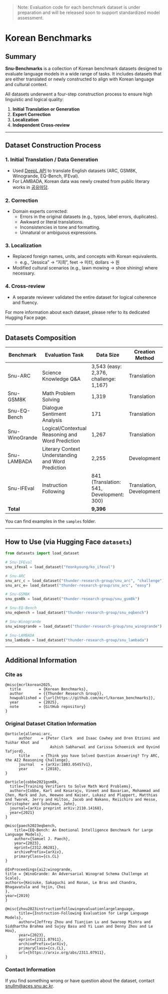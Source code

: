 > Note: Evaluation code for each benchmark dataset is under preparation and will be released soon to support standardized model assessment.


# Korean Benchmarks

## Summary
**Snu-Benchmarks** is a collection of Korean benchmark datasets designed to evaluate language models in a wide range of tasks. 
It includes datasets that are either translated or newly constructed to align with Korean language and cultural context.

All datasets underwent a four-step construction process to ensure high linguistic and logical quality:  
1. **Initial Translation or Generation**  
2. **Expert Correction**  
3. **Localization**  
4. **Independent Cross-review**

--- 

## Dataset Construction Process

### 1. Initial Translation / Data Generation
- Used [DeepL API](https://www.deepl.com/ko/products/api) to translate English datasets (ARC, GSM8K, Winogrande, EQ-Bench, IFEval).
- For LAMBADA, Korean data was newly created from public literary works in [공유마당](https://gongu.copyright.or.kr/gongu/main/main.do).

### 2. Correction
- Domain experts corrected:
  - Errors in the original datasets (e.g., typos, label errors, duplicates).
  - Awkward or literal translations.
  - Inconsistencies in tone and formatting.
  - Unnatural or ambiguous expressions.

### 3. Localization
- Replaced foreign names, units, and concepts with Korean equivalents.
  - e.g., “Jessica” → “지희”, feet → 미터, dollars → 원
- Modified cultural scenarios (e.g., lawn mowing → shoe shining) where necessary.

### 4. Cross-review
- A separate reviewer validated the entire dataset for logical coherence and fluency.

For more information about each dataset, please refer to its dedicated Hugging Face page.

---

## Datasets Composition

| Benchmark         | Evaluation Task                                  | Data Size                                       | Creation Method       | Columns                                           | Available at                                                                 |
|-------------------|---------------------------------------------------|--------------------------------------------------|------------------------|---------------------------------------------------|------------------------------------------------------------------------------|
| Snu-ARC        | Science Knowledge Q&A                            | 3,543 (easy: 2,376, challenge: 1,167)            | Translation            | `id`, `question`, `choices`, `answerKey`          | [link](https://huggingface.co/datasets/thunder-research-group/snu_arc)                   |
| Snu-GSM8K      | Math Problem Solving                              | 1,319                                            | Translation            | `question`, `answer`                              | [link](https://huggingface.co/datasets/thunder-research-group/snu_gsm8k)                 |
| Snu-EQ-Bench   | Dialogue Sentiment Analysis                       | 171                                              | Translation            | `prompt`, `reference_answer`, `reference_answer_fullscale` | [link](https://huggingface.co/datasets/thunder-research-group/snu_eqbench)              |
| Snu-WinoGrande | Logical/Contextual Reasoning and Word Prediction | 1,267                                            | Translation            | `sentence`, `option1`, `option2`, `answer`        | [link](https://huggingface.co/datasets/thunder-research-group/snu_winogrande)           |
| Snu-LAMBADA    | Literary Context Understanding and Word Prediction| 2,255                                            | Development            | `index`, `text`, `answer`, `candidate`            | [link](https://huggingface.co/datasets/thunder-research-group/snu_lambada)             |
| Snu-IFEval     | Instruction Following                             | 841 (Translation: 541, Development: 300)         | Translation, Development | `key`, `prompt`, `instruction_id_list`, `kwargs` | [link](https://huggingface.co/datasets/thunder-research-group/snu_ifeval)               |
| **Total**         |                                                   | **9,396**                                        |                        |                                                   |                                                                              |

You can find examples in the `samples` folder.

---

## How to Use (via Hugging Face `datasets`)

```python
from datasets import load_dataset

# Snu-IFEval
snu_ifeval = load_dataset("Yeonkyoung/ko_ifeval")

# Snu-ARC
snu_arc_c = load_dataset("thunder-research-group/snu_arc", "challenge")
snu_arc_e= load_dataset("thunder-research-group/snu_arc", "easy")

# Snu-GSM8K
snu_gsm8k = load_dataset("thunder-research-group/snu_gsm8k")

# Snu-EQ-Bench
snu_eqbench = load_dataset("thunder-research-group/snu_eqbench")

# Snu-Winogrande
snu_winogrande = load_dataset("thunder-research-group/snu_winogrande")

# Snu-LAMBADA
snu_lambada = load_dataset("thunder-research-group/snu_lambada")
```

---

## Additional Information

### Cite as
```
@misc{mcrlkorean2025,
  title        = {Korean Benchmarks},
  author       = {{Thunder Research Group}},
  howpublished = {\url{https://github.com/mcrl/korean_benchmarks}},
  year         = {2025},
  note         = {GitHub repository}
}
```


### Original Dataset Citation Information
```
@article{allenai:arc,
      author    = {Peter Clark  and Isaac Cowhey and Oren Etzioni and Tushar Khot and
                    Ashish Sabharwal and Carissa Schoenick and Oyvind Tafjord},
      title     = {Think you have Solved Question Answering? Try ARC, the AI2 Reasoning Challenge},
      journal   = {arXiv:1803.05457v1},
      year      = {2018},
}
```
```
@article{cobbe2021gsm8k,
  title={Training Verifiers to Solve Math Word Problems},
  author={Cobbe, Karl and Kosaraju, Vineet and Bavarian, Mohammad and Chen, Mark and Jun, Heewoo and Kaiser, Lukasz and Plappert, Matthias and Tworek, Jerry and Hilton, Jacob and Nakano, Reiichiro and Hesse, Christopher and Schulman, John},
  journal={arXiv preprint arXiv:2110.14168},
  year={2021}
}
```
```
@misc{paech2023eqbench,
    title={EQ-Bench: An Emotional Intelligence Benchmark for Large Language Models},
    author={Samuel J. Paech},
    year={2023},
    eprint={2312.06281},
    archivePrefix={arXiv},
    primaryClass={cs.CL}
}
```
```
@InProceedings{ai2:winogrande,
title = {WinoGrande: An Adversarial Winograd Schema Challenge at Scale},
authors={Keisuke, Sakaguchi and Ronan, Le Bras and Chandra, Bhagavatula and Yejin, Choi
},
year={2019}
}
```
```
@misc{zhou2023instructionfollowingevaluationlargelanguage,
      title={Instruction-Following Evaluation for Large Language Models}, 
      author={Jeffrey Zhou and Tianjian Lu and Swaroop Mishra and Siddhartha Brahma and Sujoy Basu and Yi Luan and Denny Zhou and Le Hou},
      year={2023},
      eprint={2311.07911},
      archivePrefix={arXiv},
      primaryClass={cs.CL},
      url={https://arxiv.org/abs/2311.07911}, 
}
```

### Contact Information
If you find something wrong or have question about the dataset, contact snullm@aces.snu.ac.kr.
